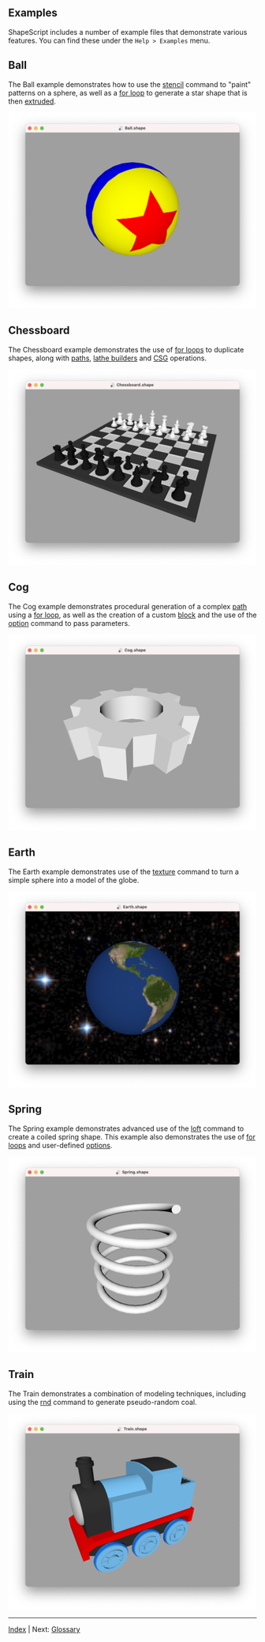Examples
---

ShapeScript includes a number of example files that demonstrate various features. You can find these under the `Help > Examples` menu.

## Ball

The Ball example demonstrates how to use the [stencil](csg.md#stencil) command to "paint" patterns on a sphere, as well as a [for loop](control-flow.md#loops) to generate a star shape that is then [extruded](builders.md#extrude).

![Ball](images/ball.png)

## Chessboard

The Chessboard example demonstrates the use of [for loops](control-flow.md#loops) to duplicate shapes, along with [paths](paths.md), [lathe builders](builders.md#lathe) and [CSG](csg.md) operations.

![Chessboard](images/chessboard.png)

## Cog

The Cog example demonstrates procedural generation of a complex [path](paths.md) using a [for loop](control-flow.md#loops), as well as the creation of a custom [block](blocks.md) and the use of the [option](blocks.md#options) command to pass parameters.

![Cog](images/cog.png)

## Earth

The Earth example demonstrates use of the [texture](materials.md#texture) command to turn a simple sphere into a model of the globe.

![Earth](images/earth.png)

## Spring

The Spring example demonstrates advanced use of the [loft](builders.md#loft) command to create a coiled spring shape. This example also demonstrates the use of [for loops](control-flow.md#loops) and user-defined [options](blocks.md#options).

![Spring](images/spring.png)

## Train

The Train demonstrates a combination of modeling techniques, including using the [rnd](commands.md#random-numbers) command to generate pseudo-random coal.

![Train](images/train.png)

---
[Index](index.md) | Next: [Glossary](glossary.md)

